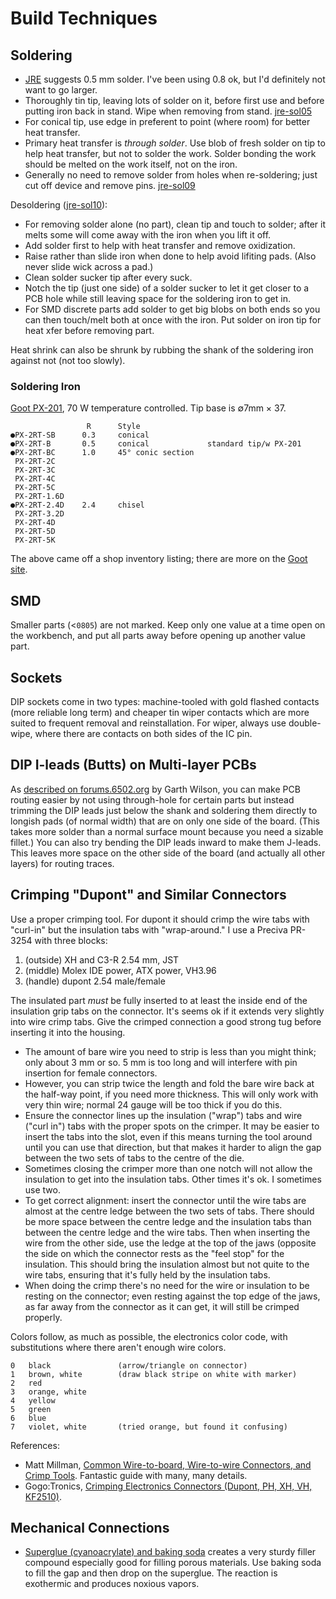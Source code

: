 Build Techniques
================

Soldering
---------

- [JRE] suggests 0.5 mm solder. I've been using 0.8 ok, but I'd
  definitely not want to go larger.
- Thoroughly tin tip, leaving lots of solder on it, before first use
  and before putting iron back in stand. Wipe when removing from
  stand. [jre-sol05]
- For conical tip, use edge in preferent to point (where room) for
  better heat transfer.
- Primary heat transfer is _through solder_. Use blob of fresh solder
  on tip to help heat transfer, but not to solder the work. Solder
  bonding the work should be melted on the work itself, not on the iron.
- Generally no need to remove solder from holes when re-soldering;
  just cut off device and remove pins. [jre-sol09]

Desoldering ([jre-sol10]):
- For removing solder alone (no part), clean tip and touch to solder;
  after it melts some will come away with the iron when you lift it off.
- Add solder first to help with heat transfer and remove oxidization.
- Raise rather than slide iron when done to help avoid lifiting pads.
  (Also never slide wick across a pad.)
- Clean solder sucker tip after every suck.
- Notch the tip (just one side) of a solder sucker to let it get
  closer to a PCB hole while still leaving space for the soldering
  iron to get in.
- For SMD discrete parts add solder to get big blobs on both ends so
  you can then touch/melt both at once with the iron. Put solder on
  iron tip for heat xfer before removing part.

Heat shrink can also be shrunk by rubbing the shank of the soldering
iron against not (not too slowly).

[jre]: https://josepheoff.github.io/posts/howtosolder-toc
[jre-sol05]: https://josepheoff.github.io/posts/howtosolder-5getstarted
[jre-sol09]: https://josepheoff.github.io/posts/howtosolder-9throughhole-remove
[jre-sol10]: https://josepheoff.github.io/posts/howtosolder-10soldersucker


### Soldering Iron

[Goot PX-201], 70 W temperature controlled. Tip base is ∅7mm × 37.

                     R      Style
    ●PX-2RT-SB      0.3     conical
    ●PX-2RT-B       0.5     conical             standard tip/w PX-201
    ●PX-2RT-BC      1.0     45° conic section
     PX-2RT-2C
     PX-2RT-3C
     PX-2RT-4C
     PX-2RT-5C
     PX-2RT-1.6D
    ●PX-2RT-2.4D    2.4     chisel
     PX-2RT-3.2D
     PX-2RT-4D
     PX-2RT-5D
     PX-2RT-5K

The above came off a shop inventory listing; there are more on the
[Goot site][goot px-201].

[goot px-201]: http://www.goot.jp/en/handakote/px-201/


SMD
---

Smaller parts (<`0805`) are not marked. Keep only one value at a time
open on the workbench, and put all parts away before opening up
another value part.


Sockets
-------

DIP sockets come in two types: machine-tooled with gold flashed
contacts (more reliable long term) and cheaper tin wiper contacts
which are more suited to frequent removal and reinstallation. For
wiper, always use double-wipe, where there are contacts on both sides
of the IC pin.


DIP I-leads (Butts) on Multi-layer PCBs
---------------------------------------

As [described on forums.6502.org][gw-ilead] by Garth Wilson, you can
make PCB routing easier by not using through-hole for certain parts
but instead trimming the DIP leads just below the shank and soldering
them directly to longish pads (of normal width) that are on only one
side of the board. (This takes more solder than a normal surface mount
because you need a sizable fillet.) You can also try bending the DIP
leads inward to make them J-leads. This leaves more space on the other
side of the board (and actually all other layers) for routing traces.

[gw-ilead]: http://forum.6502.org/viewtopic.php?f=12&t=5923&start=45#p73277


Crimping "Dupont" and Similar Connectors
----------------------------------------

Use a proper crimping tool. For dupont it should crimp the wire tabs
with "curl-in" but the insulation tabs with "wrap-around." I use a
Preciva PR-3254 with three blocks:
1. (outside) XH and C3-R 2.54 mm, JST
2. (middle) Molex IDE power, ATX power, VH3.96
3. (handle) dupont 2.54 male/female

The insulated part _must_ be fully inserted to at least the inside end
of the insulation grip tabs on the connector. It's seems ok if it
extends very slightly into wire crimp tabs. Give the crimped
connection a good strong tug before inserting it into the housing.
- The amount of bare wire you need to strip is less than you might
  think; only about 3 mm or so. 5 mm is too long and will interfere
  with pin insertion for female connectors.
- However, you can strip twice the length and fold the bare wire back
  at the half-way point, if you need more thickness. This will only
  work with very thin wire; normal 24 gauge will be too thick if you
  do this.
- Ensure the connector lines up the insulation ("wrap") tabs and wire
  ("curl in") tabs with the proper spots on the crimper. It may be
  easier to insert the tabs into the slot, even if this means turning
  the tool around until you can use that direction, but that makes it
  harder to align the gap between the two sets of tabs to the centre
  of the die.
- Sometimes closing the crimper more than one notch will not allow the
  insulation to get into the insulation tabs. Other times it's ok. I
  sometimes use two.
- To get correct alignment: insert the connector until the wire tabs are
  almost at the centre ledge between the two sets of tabs. There should be
  more space between the centre ledge and the insulation tabs than between
  the centre ledge and the wire tabs. Then when inserting the wire from the
  other side, use the ledge at the top of the jaws (opposite the side on
  which the connector rests as the "feel stop" for the insulation. This
  should bring the insulation almost but not quite to the wire tabs,
  ensuring that it's fully held by the insulation tabs.
- When doing the crimp there's no need for the wire or insulation to be
  resting on the connector; even resting against the top edge of the jaws,
  as far away from the connector as it can get, it will still be crimped
  properly.

Colors follow, as much as possible, the electronics color code, with
substitutions where there aren't enough wire colors.

    0   black               (arrow/triangle on connector)
    1   brown, white        (draw black stripe on white with marker)
    2   red
    3   orange, white
    4   yellow
    5   green
    6   blue
    7   violet, white       (tried orange, but found it confusing)

References:
- Matt Millman, [Common Wire-to-board, Wire-to-wire Connectors, and Crimp
  Tools][millman]. Fantastic guide with many, many details.
- Gogo:Tronics, [Crimping Electronics Connectors (Dupont, PH, XH, VH,
  KF2510)][gogo].


Mechanical Connections
----------------------

- [Superglue (cyanoacrylate) and baking soda][cabs] creates a very
  sturdy filler compound especially good for filling porous materials.
  Use baking soda to fill the gap and then drop on the superglue. The
  reaction is exothermic and produces noxious vapors.



<!-------------------------------------------------------------------->
[cabs]: https://en.wikipedia.org/wiki/Cyanoacrylate#Filler
[gogo]: https://sparks.gogo.co.nz/crimping/
[millman]: http://tech.mattmillman.com/info/crimpconnectors/
